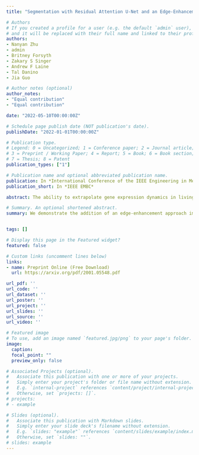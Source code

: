 ```yaml
---
title: "Segmentation with Residual Attention U-Net and an Edge-Enhancement Approach Preserves Cell Shape Features"

# Authors
# If you created a profile for a user (e.g. the default `admin` user), write the username (folder name) here 
# and it will be replaced with their full name and linked to their profile.
authors:
- Nanyan Zhu
- admin
- Britney Forsyth
- Zakary S Singer
- Andrew F Laine
- Tal Danino
- Jia Guo

# Author notes (optional)
author_notes:
- "Equal contribution"
- "Equal contribution"

date: "2022-05-10T00:00:00Z"

# Schedule page publish date (NOT publication's date).
publishDate: "2022-01-01T00:00:00Z"

# Publication type.
# Legend: 0 = Uncategorized; 1 = Conference paper; 2 = Journal article;
# 3 = Preprint / Working Paper; 4 = Report; 5 = Book; 6 = Book section;
# 7 = Thesis; 8 = Patent
publication_types: ["1"]

# Publication name and optional abbreviated publication name.
publication: In *International Conference of the IEEE Engineering in Medicine & Biology Society (EMBC)*
publication_short: In *IEEE EMBC*

abstract: The ability to extrapolate gene expression dynamics in living single cells requires robust cell segmentation, and one of the challenges is the amorphous or irregularly shaped cell boundaries. To address this issue, we modified the U-Net architecture to segment cells in fluorescence widefield microscopy images and quantitatively evaluated its performance. We also proposed a novel loss function approach that emphasizes the segmentation accuracy on cell boundaries and encourages shape feature preservation. With a 97% sensitivity, 93% specificity, 91% Jaccard similarity, and 95% Dice coefficient, our proposed method called Residual Attention U-Net with edge-enhancement surpassed the state-of-the-art U-Net in segmentation performance as evaluated by the traditional metrics. More remarkably, the same proposed candidate also performed the best in terms of the preservation of valuable shape features, namely area, eccentricity, major axis length, solidity and orientation. These improvements on shape feature preservation can serve as useful assets for downstream cell tracking and quantification of changes in cell statistics or features over time.

# Summary. An optional shortened abstract.
summary: We demonstrate the addition of an edge-enhancement approach improved cell segmentation results over the baseline U-Net variant, in both traditional metrics and better preservation of cell shape features.


tags: []

# Display this page in the Featured widget?
featured: false

# Custom links (uncomment lines below)
links:
- name: Preprint Online (Free Download)
  url: https://arxiv.org/pdf/2001.05548.pdf

url_pdf: ''
url_code: ''
url_dataset: ''
url_poster: ''
url_project: ''
url_slides: ''
url_source: ''
url_video: ''

# Featured image
# To use, add an image named `featured.jpg/png` to your page's folder. 
image:
  caption:
  focal_point: ""
  preview_only: false

# Associated Projects (optional).
#   Associate this publication with one or more of your projects.
#   Simply enter your project's folder or file name without extension.
#   E.g. `internal-project` references `content/project/internal-project/index.md`.
#   Otherwise, set `projects: []`.
# projects:
# - example

# Slides (optional).
#   Associate this publication with Markdown slides.
#   Simply enter your slide deck's filename without extension.
#   E.g. `slides: "example"` references `content/slides/example/index.md`.
#   Otherwise, set `slides: ""`.
# slides: example
---
```


<!-- {{% callout note %}}
Click the *Cite* button above to demo the feature to enable visitors to import publication metadata into their reference management software.
{{% /callout %}}

{{% callout note %}}
Create your slides in Markdown - click the *Slides* button to check out the example.
{{% /callout %}} -->

<!-- Supplementary notes can be added here, including [code, math, and images](https://wowchemy.com/docs/writing-markdown-latex/). -->
